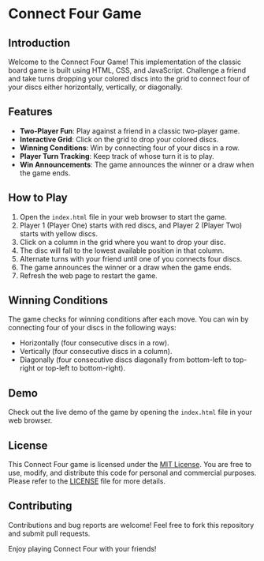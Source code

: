 # Connect Four Game

## Introduction

Welcome to the Connect Four Game! This implementation of the classic board game is built using HTML, CSS, and JavaScript. Challenge a friend and take turns dropping your colored discs into the grid to connect four of your discs either horizontally, vertically, or diagonally.

## Features

- **Two-Player Fun**: Play against a friend in a classic two-player game.
- **Interactive Grid**: Click on the grid to drop your colored discs.
- **Winning Conditions**: Win by connecting four of your discs in a row.
- **Player Turn Tracking**: Keep track of whose turn it is to play.
- **Win Announcements**: The game announces the winner or a draw when the game ends.

## How to Play

1. Open the `index.html` file in your web browser to start the game.
2. Player 1 (Player One) starts with red discs, and Player 2 (Player Two) starts with yellow discs.
3. Click on a column in the grid where you want to drop your disc.
4. The disc will fall to the lowest available position in that column.
5. Alternate turns with your friend until one of you connects four discs.
6. The game announces the winner or a draw when the game ends.
7. Refresh the web page to restart the game.

## Winning Conditions

The game checks for winning conditions after each move. You can win by connecting four of your discs in the following ways:

- Horizontally (four consecutive discs in a row).
- Vertically (four consecutive discs in a column).
- Diagonally (four consecutive discs diagonally from bottom-left to top-right or top-left to bottom-right).


## Demo

Check out the live demo of the game by opening the `index.html` file in your web browser.

## License

This Connect Four game is licensed under the [MIT License](LICENSE). You are free to use, modify, and distribute this code for personal and commercial purposes. Please refer to the [LICENSE](LICENSE) file for more details.

## Contributing

Contributions and bug reports are welcome! Feel free to fork this repository and submit pull requests.

Enjoy playing Connect Four with your friends!
